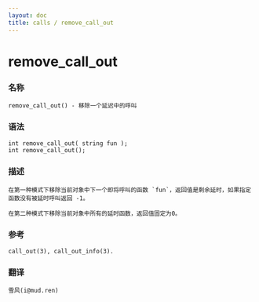 ```yaml
---
layout: doc
title: calls / remove_call_out
---
```

# remove_call_out

### 名称

    remove_call_out() - 移除一个延迟中的呼叫

### 语法

    int remove_call_out( string fun );
    int remove_call_out();

### 描述

    在第一种模式下移除当前对象中下一个即将呼叫的函数 `fun`，返回值是剩余延时，如果指定函数没有被延时呼叫返回 -1。

    在第二种模式下移除当前对象中所有的延时函数，返回值固定为0。

### 参考

    call_out(3), call_out_info(3).

### 翻译

    雪风(i@mud.ren)
